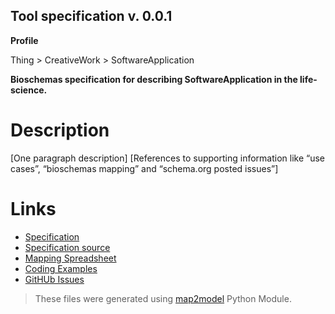 ## Tool specification v. 0.0.1 

**Profile** 

Thing > CreativeWork > SoftwareApplication

**Bioschemas specification for describing SoftwareApplication in the life-science.** 

# Description 
[One paragraph description]
[References to supporting information like “use cases”, “bioschemas mapping” and “schema.org posted issues”]
 
# Links 
- [Specification](http://bioschemas.org/bsc_specs/Tool/specification/)
- [Specification source](specification.html)
- [Mapping Spreadsheet](https://docs.google.com/spreadsheets/d/1D0aQl-Ocp8Fi7a-drKV1Faed6tYUgGwzEM8xypa8S2Y/edit?usp=drivesdk)
- [Coding Examples](https://github.com/BioSchemas/specifications/tree/master/Tool/examples)
- [GitHUb Issues](https://github.com/BioSchemas/bioschemas/labels/type%3A%20Tool)
> These files were generated using [map2model](https://github.com/BioSchemas/map2model) Python Module.
